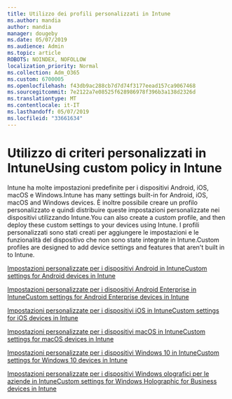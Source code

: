 ```yaml
---
title: Utilizzo dei profili personalizzati in Intune
ms.author: mandia
author: mandia
manager: dougeby
ms.date: 05/07/2019
ms.audience: Admin
ms.topic: article
ROBOTS: NOINDEX, NOFOLLOW
localization_priority: Normal
ms.collection: Adm_O365
ms.custom: 6700005
ms.openlocfilehash: f43db9ac288cb7d7d74f3177eead157ca9067468
ms.sourcegitcommit: 7e2122a7e08525f628986978f396b3a138d2326d
ms.translationtype: MT
ms.contentlocale: it-IT
ms.lasthandoff: 05/07/2019
ms.locfileid: "33661634"
---
```

# <a name="using-custom-policy-in-intune"></a><span data-ttu-id="a4174-102">Utilizzo di criteri personalizzati in Intune</span><span class="sxs-lookup"><span data-stu-id="a4174-102">Using custom policy in Intune</span></span>

<span data-ttu-id="a4174-103">Intune ha molte impostazioni predefinite per i dispositivi Android, iOS, macOS e Windows.</span><span class="sxs-lookup"><span data-stu-id="a4174-103">Intune has many settings built-in for Android, iOS, macOS and Windows devices.</span></span> <span data-ttu-id="a4174-104">È inoltre possibile creare un profilo personalizzato e quindi distribuire queste impostazioni personalizzate nei dispositivi utilizzando Intune.</span><span class="sxs-lookup"><span data-stu-id="a4174-104">You can also create a custom profile, and then deploy these custom settings to your devices using Intune.</span></span> <span data-ttu-id="a4174-105">I profili personalizzati sono stati creati per aggiungere le impostazioni e le funzionalità del dispositivo che non sono state integrate in Intune.</span><span class="sxs-lookup"><span data-stu-id="a4174-105">Custom profiles are designed to add device settings and features that aren't built in to Intune.</span></span>

[<span data-ttu-id="a4174-106">Impostazioni personalizzate per i dispositivi Android in Intune</span><span class="sxs-lookup"><span data-stu-id="a4174-106">Custom settings for Android devices in Intune</span></span>](https://docs.microsoft.com/intune/custom-settings-android)

[<span data-ttu-id="a4174-107">Impostazioni personalizzate per i dispositivi Android Enterprise in Intune</span><span class="sxs-lookup"><span data-stu-id="a4174-107">Custom settings for Android Enterprise devices in Intune</span></span>](https://docs.microsoft.com/intune/custom-settings-android-for-work)

[<span data-ttu-id="a4174-108">Impostazioni personalizzate per i dispositivi iOS in Intune</span><span class="sxs-lookup"><span data-stu-id="a4174-108">Custom settings for iOS devices in Intune</span></span>](https://docs.microsoft.com/intune/custom-settings-ios)

[<span data-ttu-id="a4174-109">Impostazioni personalizzate per i dispositivi macOS in Intune</span><span class="sxs-lookup"><span data-stu-id="a4174-109">Custom settings for macOS devices in Intune</span></span>](https://docs.microsoft.com/intune/custom-settings-macos)

[<span data-ttu-id="a4174-110">Impostazioni personalizzate per i dispositivi Windows 10 in Intune</span><span class="sxs-lookup"><span data-stu-id="a4174-110">Custom settings for Windows 10 devices in Intune</span></span>](https://docs.microsoft.com/intune/custom-settings-windows-10)

[<span data-ttu-id="a4174-111">Impostazioni personalizzate per i dispositivi Windows olografici per le aziende in Intune</span><span class="sxs-lookup"><span data-stu-id="a4174-111">Custom settings for Windows Holographic for Business devices in Intune</span></span>](https://docs.microsoft.com/intune/custom-settings-windows-holographic)